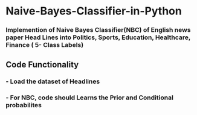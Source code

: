 # Naive-Bayes-Classifier-in-Python

### Implemention of Naive Bayes Classifier(NBC) of English news paper Head Lines into Politics, Sports, Education, Healthcare, Finance ( 5- Class Labels)
## Code Functionality
### - Load the dataset of Headlines
### - For NBC, code should Learns the Prior and Conditional probabilites
